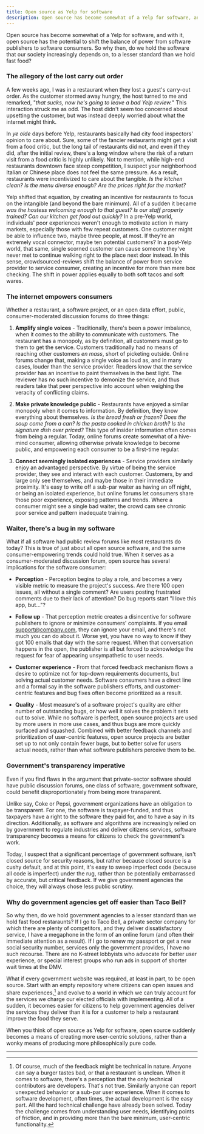 ```yaml
---
title: Open source as Yelp for software
description: Open source has become somewhat of a Yelp for software, and with it, has the potential to shift the balance of power from software publishers to software consumers.
---
```


Open source has become somewhat of a Yelp for software, and with it, open source has the potential to shift the balance of power from software publishers to software consumers. So why then, do we hold the software that our society increasingly depends on, to a lesser standard than we hold fast food?

### The allegory of the lost carry out order

A few weeks ago, I was in a restaurant when they lost a guest's carry-out order. As the customer stormed away hungry, the host turned to me and remarked, "*that sucks, now he's going to leave a bad Yelp review.*" This interaction struck me as odd. The host didn't seem too concerned about upsetting the customer, but was instead deeply worried about what the internet might think.

In *ye olde* days before Yelp, restaurants basically had city food inspectors' opinion to care about. Sure, some of the fancier restaurants might get a visit from a food critic, but the long tail of restaurants did not, and even if they did, after the initial review, there's a long window where the risk of a return visit from a food critic is highly unlikely. Not to mention, while high-end restaurants downtown face steep competition, I suspect your neighborhood Italian or Chinese place does not feel the same pressure. As a result, restaurants were incentivized to care about the tangible. *Is the kitchen clean? Is the menu diverse enough? Are the prices right for the market?*

Yelp shifted that equation, by creating an incentive for restaurants to focus on the intangible (and beyond the bare minimum). All of a sudden it became *was the hostess welcoming enough to that guest? Is our staff properly trained? Can our kitchen get food out quickly?* In a pre-Yelp world, individuals' poor experiences weren't enough to motivate action in many markets, especially those with few repeat customers. One customer might be able to influence two, maybe three people, at most. If they're an extremely vocal connector, maybe ten potential customers? In a post-Yelp world, that same, single scorned customer can cause someone they've never met to continue walking right to the place next door instead. In this sense, crowdsourced-reviews shift the balance of power from service provider to service consumer, creating an incentive for more than mere box checking. The shift in power applies equally to both soft tacos and soft wares.

### The internet empowers consumers

Whether a restaurant, a software project, or an open data effort, public, consumer-moderated discussion forums do three things:

1. **Amplify single voices** - Traditionally, there's been a power imbalance, when it comes to the ability to communicate with customers. The restaurant has a monopoly, as by definition, all customers must go to them to get the service. Customers traditionally had no means of reaching other customers *en mass*, short of picketing outside. Online forums change that, making a single voice as loud as, and in many cases, louder than the service provider. Readers know that the service provider has an incentive to paint themselves in the best light. The reviewer has no such incentive to demonize the service, and thus readers take that peer perspective into account when weighing the veracity of conflicting claims.

2. **Make private knowledge public** - Restaurants have enjoyed a similar monopoly when it comes to information. By definition, they know everything about themselves. *Is the bread fresh or frozen? Does the soup come from a can? Is the pasta cooked in chicken broth? Is the signature dish over priced?* This type of insider information often comes from being a regular. Today, online forums create somewhat of a hive-mind consumer, allowing otherwise private knowledge to become public, and empowering each consumer to be a first-time regular.

3. **Connect seemingly isolated experiences** - Service providers similarly enjoy an advantaged perspective. By virtue of being the service provider, they see and interact with each customer. Customers, by and large only see themselves, and maybe those in their immediate proximity. It's easy to write off a sub-par waiter as having an off night, or being an isolated experience, but online forums let consumers share those poor experience, exposing patterns and trends. Where a consumer might see a single bad waiter, the crowd cam see chronic poor service and pattern inadequate training.

### Waiter, there's a bug in my software

What if all software had public review forums like most restaurants do today? This is true of just about all open source software, and the same consumer-empowering trends could hold true. When it serves as a consumer-moderated discussion forum, open source has several implications for the software consumer:

* **Perception** - Perception begins to play a role, and becomes a very visible metric to measure the project's success. Are there 100 open issues, all without a single comment? Are users posting frustrated comments due to their lack of attention? Do bug reports start "I love this app, but..."?

* **Follow up** - That perception metric creates a disincentive for software publishers to ignore or minimize consumers' complaints. If you email support@company.com, they can ignore your email, and there's not much you can do about it. Worse yet, you have no way to know if they got 100 emails that day with the same request. When that conversation happens in the open, the publisher is all but forced to acknowledge the request for fear of appearing unsympathetic to user needs.

* **Customer experience** - From that forced feedback mechanism flows a desire to optimize not for top-down requirements documents, but solving actual customer needs. Software consumers have a direct line and a formal say in the software publishers efforts, and customer-centric features and bug fixes often become prioritized as a result.

* **Quality** - Most measure's of a software project's quality are either number of outstanding bugs, or how well it solves the problem it sets out to solve. While no software is perfect, open source projects are used by more users in more use cases, and thus bugs are more quickly surfaced and squashed. Combined with better feedback channels and prioritization of user-centric features, open source projects are better set up to not only contain fewer bugs, but to better solve for users actual needs, rather than what software publishers perceive them to be.

### Government's transparency imperative

Even if you find flaws in the argument that private-sector software should have public discussion forums, one class of software, government software, could benefit disproportionately from being more transparent.

Unlike say, Coke or Pepsi, government organizations have an obligation to be transparent. For one, the software is taxpayer-funded, and thus taxpayers have a right to the software they paid for, and to have a say in its direction. Additionally, as software and algorithms are increasingly relied on by government to regulate industries and deliver citizens services, software transparency becomes a means for citizens to check the government's work.

Today, I suspect that a significant percentage of government software, isn't closed source for security reasons, but rather because closed source is a cushy default, and at this point, it's easy to sweep imperfect code (because all code is imperfect) under the rug, rather than be potentially embarrassed by accurate, but critical feedback. If we give government agencies the choice, they will always chose less public scrutiny.

### Why do government agencies get off easier than Taco Bell?

So why then, do we hold government agencies to a lesser standard than we hold fast food restaraunts? If I go to Taco Bell, a private sector company for which there are plenty of competitors, and they deliver dissatisfactory service, I have a megaphone in the form of an online forum (and often their immediate attention as a result). If I go to renew my passport or get a new social security number, services only the government provides, I have no such recourse. There are no K-street lobbyists who advocate for better user experience, or special interest groups who run ads in support of shorter wait times at the DMV.

What if every government website was required, at least in part, to be open source. Start with an empty repository where citizens can open issues and share experiences,[^clarify] and evolve to a world in which we can truly account for the services we charge our elected officials with implementing. All of a sudden, it becomes easier for citizens to help government agencies deliver the services they deliver than it is for a customer to help a restaurant improve the food they serve.

When you think of open source as Yelp for software, open source suddenly becomes a means of creating more user-centric solutions, rather than a wonky means of producing more philosophically pure code.

---

[^clarify]: Of course, much of the feedback might be technical in nature. Anyone can say a burger tastes bad, or that a restaurant is unclean. When it comes to software, there's a perception that the only technical contributors are developers. That's not true. Similarly anyone can report unexpected behavior or a sub-par user experience. When it comes to software development, often times, the actual development is the easy part. All the hard technical challenge have already been solved. Today the challenge comes from understanding user needs, identifying points of friction, and in providing more than the bare minimum, user-centric functionality.
